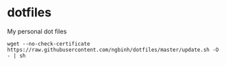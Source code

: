 dotfiles
========

My personal dot files

``` wget --no-check-certificate https://raw.githubusercontent.com/ngbinh/dotfiles/master/update.sh -O - | sh ```



